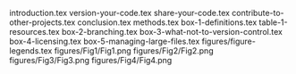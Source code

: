 introduction.tex
version-your-code.tex
share-your-code.tex
contribute-to-other-projects.tex
conclusion.tex
methods.tex
box-1-definitions.tex
table-1-resources.tex
box-2-branching.tex
box-3-what-not-to-version-control.tex
box-4-licensing.tex
box-5-managing-large-files.tex
figures/figure-legends.tex
figures/Fig1/Fig1.png
figures/Fig2/Fig2.png
figures/Fig3/Fig3.png
figures/Fig4/Fig4.png
